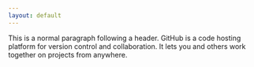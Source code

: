```yaml
---
layout: default
---
```


This is a normal paragraph following a header. GitHub is a code hosting platform for version control and collaboration. It lets you and others work together on projects from anywhere.
